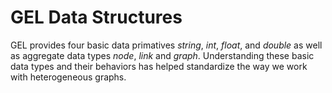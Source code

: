# GEL Data Structures

GEL provides four basic data primatives *string*, *int*, *float*, and *double* as well as aggregate data types *node*, *link* and *graph*. Understanding these basic data types and their behaviors has helped standardize the way we work with heterogeneous graphs.



